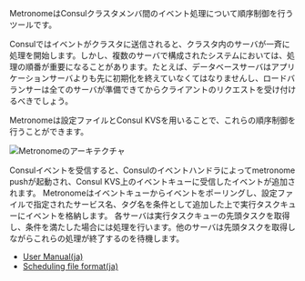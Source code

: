 MetronomeはConsulクラスタメンバ間のイベント処理について順序制御を行うツールです。

Consulではイベントがクラスタに送信されると、クラスタ内のサーバが一斉に処理を開始します。しかし、複数のサーバで構成されたシステムにおいては、処理の順番が重要になることがあります。たとえば、データベースサーバはアプリケーションサーバよりも先に初期化を終えていなくてはなりませんし、ロードバランサーは全てのサーバが準備できてからクライアントのリクエストを受け付けるべきでしょう。

Metronomeは設定ファイルとConsul KVSを用いることで、これらの順序制御を行うことができます。

![Metronomeのアーキテクチャ](https://raw.githubusercontent.com/wiki/cloudconductor/metronome/ja/diagram.png)

Consulイベントを受信すると、Consulのイベントハンドラによってmetronome pushが起動され、Consul KVS上のイベントキューに受信したイベントが追加されます。
Metronomeはイベントキューからイベントをポーリングし、設定ファイルで指定されたサービス名、タグ名を条件として追加した上で実行タスクキューにイベントを格納します。
各サーバは実行タスクキューの先頭タスクを取得し、条件を満たした場合には処理を行います。他のサーバは先頭タスクを取得しながらこれらの処理が終了するのを待機します。

- [User Manual(ja)](https://github.com/cloudconductor/metronome/wiki/User-Manual(ja))
- [Scheduling file format(ja)](https://github.com/cloudconductor/metronome/wiki/Scheduling-file-format(ja))
